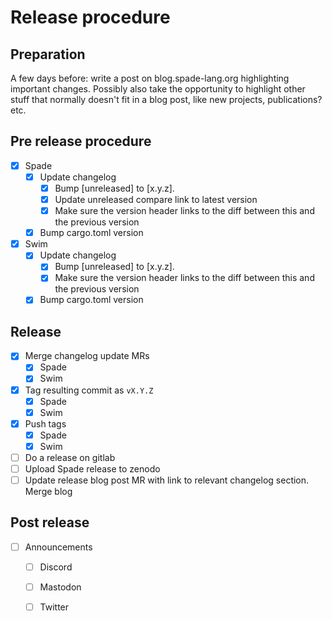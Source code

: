 # Release procedure

## Preparation

A few days before: write a post on blog.spade-lang.org highlighting important changes. Possibly also
take the opportunity to highlight other stuff that normally doesn't fit in a blog post, like new projects, publications? etc.

## Pre release procedure

- [x] Spade
    - [x] Update changelog
        - [x] Bump [unreleased] to [x.y.z].
        - [x] Update unreleased compare link to latest version
        - [x] Make sure the version header links to the diff between this and the previous version
    - [x] Bump cargo.toml version
- [x] Swim
    - [x] Update changelog
        - [x] Bump [unreleased] to [x.y.z].
        - [x] Make sure the version header links to the diff between this and the previous version
    - [x] Bump cargo.toml version

## Release

- [x] Merge changelog update MRs
    - [x] Spade
    - [x] Swim
- [x] Tag resulting commit as `vX.Y.Z`
    - [x] Spade
    - [x] Swim
- [x] Push tags
    - [x] Spade
    - [x] Swim
- [ ] Do a release on gitlab
- [ ] Upload Spade release to zenodo
- [ ] Update release blog post MR with link to relevant changelog section. Merge blog

## Post release

- [ ] Announcements
    - [ ] Discord
    - [ ] Mastodon
    - [ ] Twitter

